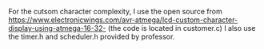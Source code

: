  For the cutsom character complexity, I use the open source from https://www.electronicwings.com/avr-atmega/lcd-custom-character-display-using-atmega-16-32-   (the code is located in customer.c)
I also use the timer.h and scheduler.h provided by professor.
 
